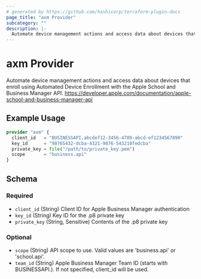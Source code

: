 ```yaml
---
# generated by https://github.com/hashicorp/terraform-plugin-docs
page_title: "axm Provider"
subcategory: ""
description: |-
  Automate device management actions and access data about devices that enroll using Automated Device Enrollment with the Apple School and Business Manager API. https://developer.apple.com/documentation/apple-school-and-business-manager-api
---
```


# axm Provider

Automate device management actions and access data about devices that enroll using Automated Device Enrollment with the Apple School and Business Manager API. https://developer.apple.com/documentation/apple-school-and-business-manager-api

## Example Usage

```terraform
provider "axm" {
  client_id   = "BUSINESSAPI.abcdef12-3456-4789-abcd-ef1234567890"
  key_id      = "98765432-dcba-4321-9876-543210fedcba"
  private_key = file("/path/to/private_key.pem")
  scope       = "business.api"
}
```

<!-- schema generated by tfplugindocs -->
## Schema

### Required

- `client_id` (String) Client ID for Apple Business Manager authentication
- `key_id` (String) Key ID for the .p8 private key
- `private_key` (String, Sensitive) Contents of the .p8 private key

### Optional

- `scope` (String) API scope to use. Valid values are 'business.api' or 'school.api'.
- `team_id` (String) Apple Business Manager Team ID (starts with BUSINESSAPI.). If not specified, client_id will be used.
